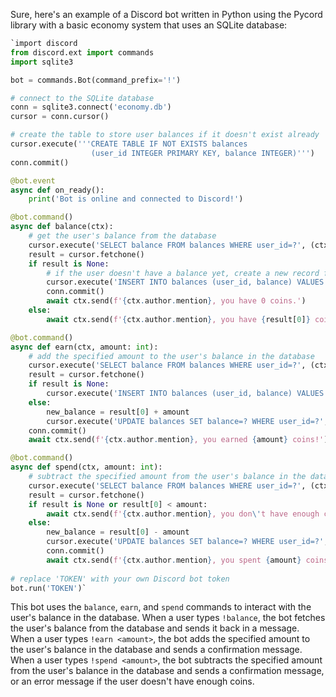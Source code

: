Sure, here's an example of a Discord bot written in Python using the Pycord library with a basic economy system that uses an SQLite database:

```python
`import discord
from discord.ext import commands
import sqlite3

bot = commands.Bot(command_prefix='!')

# connect to the SQLite database
conn = sqlite3.connect('economy.db')
cursor = conn.cursor()

# create the table to store user balances if it doesn't exist already
cursor.execute('''CREATE TABLE IF NOT EXISTS balances
                  (user_id INTEGER PRIMARY KEY, balance INTEGER)''')
conn.commit()

@bot.event
async def on_ready():
    print('Bot is online and connected to Discord!')

@bot.command()
async def balance(ctx):
    # get the user's balance from the database
    cursor.execute('SELECT balance FROM balances WHERE user_id=?', (ctx.author.id,))
    result = cursor.fetchone()
    if result is None:
        # if the user doesn't have a balance yet, create a new record for them
        cursor.execute('INSERT INTO balances (user_id, balance) VALUES (?, ?)', (ctx.author.id, 0))
        conn.commit()
        await ctx.send(f'{ctx.author.mention}, you have 0 coins.')
    else:
        await ctx.send(f'{ctx.author.mention}, you have {result[0]} coins.')

@bot.command()
async def earn(ctx, amount: int):
    # add the specified amount to the user's balance in the database
    cursor.execute('SELECT balance FROM balances WHERE user_id=?', (ctx.author.id,))
    result = cursor.fetchone()
    if result is None:
        cursor.execute('INSERT INTO balances (user_id, balance) VALUES (?, ?)', (ctx.author.id, amount))
    else:
        new_balance = result[0] + amount
        cursor.execute('UPDATE balances SET balance=? WHERE user_id=?', (new_balance, ctx.author.id))
    conn.commit()
    await ctx.send(f'{ctx.author.mention}, you earned {amount} coins!')

@bot.command()
async def spend(ctx, amount: int):
    # subtract the specified amount from the user's balance in the database
    cursor.execute('SELECT balance FROM balances WHERE user_id=?', (ctx.author.id,))
    result = cursor.fetchone()
    if result is None or result[0] < amount:
        await ctx.send(f'{ctx.author.mention}, you don\'t have enough coins to spend {amount}!')
    else:
        new_balance = result[0] - amount
        cursor.execute('UPDATE balances SET balance=? WHERE user_id=?', (new_balance, ctx.author.id))
        conn.commit()
        await ctx.send(f'{ctx.author.mention}, you spent {amount} coins!')
        
# replace 'TOKEN' with your own Discord bot token
bot.run('TOKEN')` 
```
This bot uses the `balance`, `earn`, and `spend` commands to interact with the user's balance in the database. When a user types `!balance`, the bot fetches the user's balance from the database and sends it back in a message. When a user types `!earn <amount>`, the bot adds the specified amount to the user's balance in the database and sends a confirmation message. When a user types `!spend <amount>`, the bot subtracts the specified amount from the user's balance in the database and sends a confirmation message, or an error message if the user doesn't have enough coins.